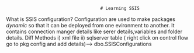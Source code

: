                                         # Learning SSIS 
What is SSIS configuration?
      Configuration are used to make packages _dynamic_ so that it can be deployed from one evironment to another.
      It contains connection manger details like serer details,variables and folder details.
Diff Methods
        i) xml file
        ii) sqlserver table ( right click on control flow go to pkg config and add details)--> dbo.SSISConfigurations

      
